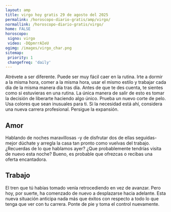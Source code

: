 ```yaml
---
layout: amp
title: virgo hoy gratis 29 de agosto del 2025 
permalink: /horoscopo-diario-gratis/amp/virgo/
normallink: /horoscopo-diario-gratis/virgo/
home: FALSE
horoscopo:
 signo: virgo
 video: -DQpmrrAIeU
ogimg: /images/virgo_char.png
sitemap:
 priority: 1
 changefreq: 'daily'
---
```



Atrévete a ser diferente. Puede ser muy fácil caer en la rutina. Irte a dormir a la misma hora, comer a la misma hora, usar el mismo estilo y trabajar cada día de la misma manera día tras día. Antes de que te des cuenta, te sientes como si estuvieras en una rutina. La única manera de salir de esto es tomar la decisión de liberarte haciendo algo único. Prueba un nuevo corte de pelo. Usa colores que sean inusuales para ti. Si la necesidad está ahí, considera una nueva carrera profesional. Persigue la expansión.

## Amor

Hablando de noches maravillosas -y de disfrutar dos de ellas seguidas- mejor dúchate y arregla la casa tan pronto como vuelvas del trabajo. ¿Recuerdas de lo que hablamos ayer? ¿Que probablemente tendrías visita de nuevo esta noche? Bueno, es probable que ofrezcas o recibas una oferta encantadora.

## Trabajo

El tren que tú habías tomado venía retrocediendo en vez de avanzar. Pero hoy, por suerte, ha comenzado de nuevo a desplazarse hacia adelante. Esta nueva situación anticipa nada más que éxitos con respecto a todo lo que tenga que ver con tu carrera. Ponte de pie y toma el control nuevamente.